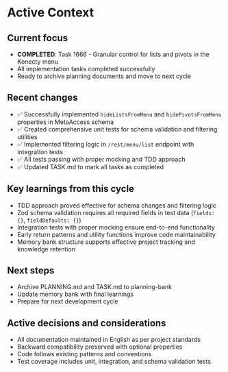 # Active Context

## Current focus
- **COMPLETED**: Task 1666 - Granular control for lists and pivots in the Konecty menu
- All implementation tasks completed successfully
- Ready to archive planning documents and move to next cycle

## Recent changes
- ✅ Successfully implemented `hideListsFromMenu` and `hidePivotsFromMenu` properties in MetaAccess schema
- ✅ Created comprehensive unit tests for schema validation and filtering utilities
- ✅ Implemented filtering logic in `/rest/menu/list` endpoint with integration tests
- ✅ All tests passing with proper mocking and TDD approach
- ✅ Updated TASK.md to mark all tasks as completed

## Key learnings from this cycle
- TDD approach proved effective for schema changes and filtering logic
- Zod schema validation requires all required fields in test data (`fields: {}`, `fieldDefaults: {}`)
- Integration tests with proper mocking ensure end-to-end functionality
- Early return patterns and utility functions improve code maintainability
- Memory bank structure supports effective project tracking and knowledge retention

## Next steps
- Archive PLANNING.md and TASK.md to planning-bank
- Update memory bank with final learnings
- Prepare for next development cycle

## Active decisions and considerations
- All documentation maintained in English as per project standards
- Backward compatibility preserved with optional properties
- Code follows existing patterns and conventions
- Test coverage includes unit, integration, and schema validation tests 